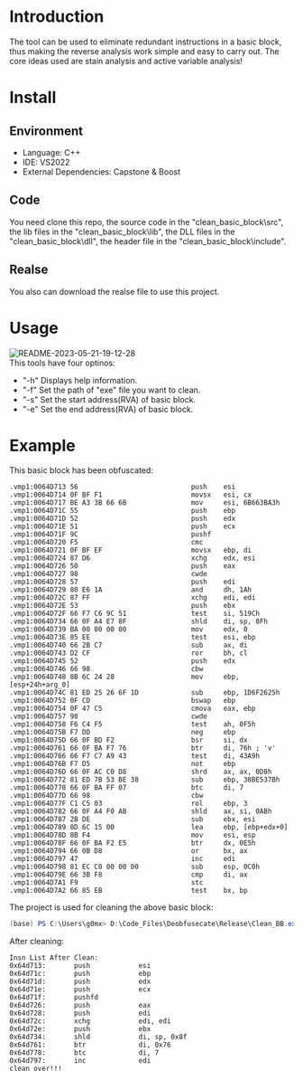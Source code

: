# Introduction
The tool can be used to eliminate redundant instructions in a basic block, thus making the reverse analysis work simple and easy to carry out. The core ideas used are stain analysis and active variable analysis!  
# Install 
## Environment
- Language: C++
- IDE: VS2022
- External Dependencies: Capstone & Boost
## Code
You need clone this repo, the source code in the "clean_basic_block\src", the lib files in the "clean_basic_block\lib", the DLL files in the "clean_basic_block\dll", the header file in the "clean_basic_block\include".  
## Realse
You also can download the realse file to use this project.
# Usage
![README-2023-05-21-19-12-28](https://g0mx-picbed.oss-cn-beijing.aliyuncs.com/blogs/pictures/README-2023-05-21-19-12-28.png)  
This tools have four optinos: 
- "-h" Displays help information.
- "-f" Set the path of "exe" file you want to clean.  
- "-s" Set the start address(RVA) of basic block.
- "-e" Set the end address(RVA) of basic block.
# Example
This basic block has been obfuscated:  
```x86asm
.vmp1:0064D713 56                            push    esi
.vmp1:0064D714 0F BF F1                      movsx   esi, cx
.vmp1:0064D717 BE A3 3B 66 6B                mov     esi, 6B663BA3h
.vmp1:0064D71C 55                            push    ebp
.vmp1:0064D71D 52                            push    edx
.vmp1:0064D71E 51                            push    ecx
.vmp1:0064D71F 9C                            pushf
.vmp1:0064D720 F5                            cmc
.vmp1:0064D721 0F BF EF                      movsx   ebp, di
.vmp1:0064D724 87 D6                         xchg    edx, esi
.vmp1:0064D726 50                            push    eax
.vmp1:0064D727 98                            cwde
.vmp1:0064D728 57                            push    edi
.vmp1:0064D729 80 E6 1A                      and     dh, 1Ah
.vmp1:0064D72C 87 FF                         xchg    edi, edi
.vmp1:0064D72E 53                            push    ebx
.vmp1:0064D72F 66 F7 C6 9C 51                test    si, 519Ch
.vmp1:0064D734 66 0F A4 E7 8F                shld    di, sp, 8Fh
.vmp1:0064D739 BA 00 00 00 00                mov     edx, 0
.vmp1:0064D73E 85 EE                         test    esi, ebp
.vmp1:0064D740 66 2B C7                      sub     ax, di
.vmp1:0064D743 D2 CF                         ror     bh, cl
.vmp1:0064D745 52                            push    edx
.vmp1:0064D746 66 98                         cbw
.vmp1:0064D748 8B 6C 24 28                   mov     ebp, [esp+24h+arg_0]
.vmp1:0064D74C 81 ED 25 26 6F 1D             sub     ebp, 1D6F2625h
.vmp1:0064D752 0F CD                         bswap   ebp
.vmp1:0064D754 0F 47 C5                      cmova   eax, ebp
.vmp1:0064D757 98                            cwde
.vmp1:0064D758 F6 C4 F5                      test    ah, 0F5h
.vmp1:0064D75B F7 DD                         neg     ebp
.vmp1:0064D75D 66 0F BD F2                   bsr     si, dx
.vmp1:0064D761 66 0F BA F7 76                btr     di, 76h ; 'v'
.vmp1:0064D766 66 F7 C7 A9 43                test    di, 43A9h
.vmp1:0064D76B F7 D5                         not     ebp
.vmp1:0064D76D 66 0F AC C0 D8                shrd    ax, ax, 0D8h
.vmp1:0064D772 81 ED 7B 53 BE 38             sub     ebp, 38BE537Bh
.vmp1:0064D778 66 0F BA FF 07                btc     di, 7
.vmp1:0064D77D 66 98                         cbw
.vmp1:0064D77F C1 C5 03                      rol     ebp, 3
.vmp1:0064D782 66 0F A4 F0 AB                shld    ax, si, 0ABh
.vmp1:0064D787 2B DE                         sub     ebx, esi
.vmp1:0064D789 8D 6C 15 00                   lea     ebp, [ebp+edx+0]
.vmp1:0064D78D 8B F4                         mov     esi, esp
.vmp1:0064D78F 66 0F BA F2 E5                btr     dx, 0E5h
.vmp1:0064D794 66 0B D8                      or      bx, ax
.vmp1:0064D797 47                            inc     edi
.vmp1:0064D798 81 EC C0 00 00 00             sub     esp, 0C0h
.vmp1:0064D79E 66 3B F8                      cmp     di, ax
.vmp1:0064D7A1 F9                            stc
.vmp1:0064D7A2 66 85 EB                      test    bx, bp
```  
The project is used for cleaning the above basic block:  
```ps1
(base) PS C:\Users\g0mx> D:\Code_Files\Deobfusecate\Release\Clean_BB.exe -f D:\Code_Files\EliminateVmpJunkCode\Project1.vmp\Project1.vmp.exe -s "0x64D713" -e "0x64D7A5"
```
After cleaning:  
```x86asm
Insn List After Clean:
0x64d713:       push            esi
0x64d71c:       push            ebp
0x64d71d:       push            edx
0x64d71e:       push            ecx
0x64d71f:       pushfd
0x64d726:       push            eax
0x64d728:       push            edi
0x64d72c:       xchg            edi, edi
0x64d72e:       push            ebx
0x64d734:       shld            di, sp, 0x8f
0x64d761:       btr             di, 0x76
0x64d778:       btc             di, 7
0x64d797:       inc             edi
clean over!!!
```  